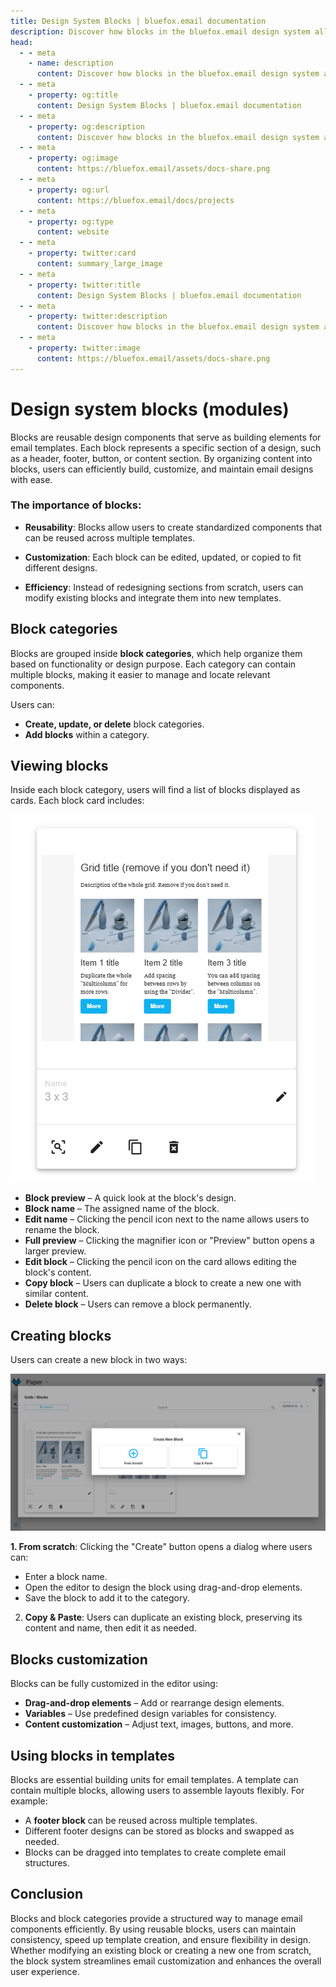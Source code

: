 ```yaml
---
title: Design System Blocks | bluefox.email documentation
description: Discover how blocks in the bluefox.email design system allow you to create reusable email components. Organize and customize blocks within categories to streamline template building while maintaining consistency across projects.
head:
  - - meta
    - name: description
      content: Discover how blocks in the bluefox.email design system allow you to create reusable email components. Organize and customize blocks within categories to streamline template building while maintaining consistency across projects.
  - - meta
    - property: og:title
      content: Design System Blocks | bluefox.email documentation
  - - meta
    - property: og:description
      content: Discover how blocks in the bluefox.email design system allow you to create reusable email components. Organize and customize blocks within categories to streamline template building while maintaining consistency across projects.
  - - meta
    - property: og:image
      content: https://bluefox.email/assets/docs-share.png
  - - meta
    - property: og:url
      content: https://bluefox.email/docs/projects
  - - meta
    - property: og:type
      content: website
  - - meta
    - property: twitter:card
      content: summary_large_image
  - - meta
    - property: twitter:title
      content: Design System Blocks | bluefox.email documentation
  - - meta
    - property: twitter:description
      content: Discover how blocks in the bluefox.email design system allow you to create reusable email components. Organize and customize blocks within categories to streamline template building while maintaining consistency across projects.
  - - meta
    - property: twitter:image
      content: https://bluefox.email/assets/docs-share.png
---
```


# Design system blocks (modules)

Blocks are reusable design components that serve as building elements for email templates. Each block represents a specific section of a design, such as a header, footer, button, or content section. By organizing content into blocks, users can efficiently build, customize, and maintain email designs with ease.

### **The importance of blocks**:

- **Reusability**: Blocks allow users to create standardized components that can be reused across multiple templates.

- **Customization**: Each block can be edited, updated, or copied to fit different designs.

- **Efficiency**: Instead of redesigning sections from scratch, users can modify existing blocks and integrate them into new templates.

## Block categories

Blocks are grouped inside **block categories**, which help organize them based on functionality or design purpose. Each category can contain multiple blocks, making it easier to manage and locate relevant components.

Users can:

- **Create, update, or delete** block categories.
- **Add blocks** within a category.

## Viewing blocks

Inside each block category, users will find a list of blocks displayed as cards. Each block card includes:

![A screenshot of the design system block card.](./design-system-block-card.webp)

- **Block preview** – A quick look at the block's design.
- **Block name** – The assigned name of the block.
- **Edit name** – Clicking the pencil icon next to the name allows users to rename the block.
- **Full preview** – Clicking the magnifier icon or "Preview" button opens a larger preview.
- **Edit block** – Clicking the pencil icon on the card allows editing the block's content.
- **Copy block** – Users can duplicate a block to create a new one with similar content.
- **Delete block** – Users can remove a block permanently.

## Creating blocks

Users can create a new block in two ways:

![A screenshot of the design system create dialog card.](./design-system-block-create-dialog.webp)

**1. From scratch**: Clicking the "Create" button opens a dialog where users can:
- Enter a block name.
- Open the editor to design the block using drag-and-drop elements.
- Save the block to add it to the category.
2. **Copy & Paste**: Users can duplicate an existing block, preserving its content and name, then edit it as needed.


## Blocks customization

Blocks can be fully customized in the editor using:

- **Drag-and-drop elements** – Add or rearrange design elements.
- **Variables** – Use predefined design variables for consistency.
- **Content customization** – Adjust text, images, buttons, and more.

## Using blocks in templates

Blocks are essential building units for email templates. A template can contain multiple blocks, allowing users to assemble layouts flexibly. For example:

- A **footer block** can be reused across multiple templates.
- Different footer designs can be stored as blocks and swapped as needed.
- Blocks can be dragged into templates to create complete email structures.

## Conclusion

Blocks and block categories provide a structured way to manage email components efficiently. By using reusable blocks, users can maintain consistency, speed up template creation, and ensure flexibility in design. Whether modifying an existing block or creating a new one from scratch, the block system streamlines email customization and enhances the overall user experience.